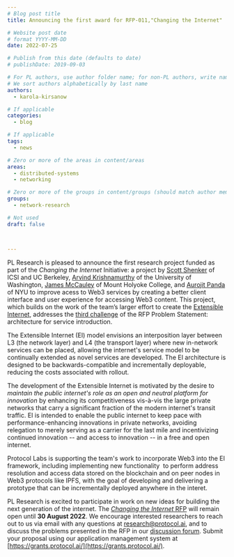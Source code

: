 ```yaml
---
# Blog post title
title: Announcing the first award for RFP-011,"Changing the Internet"

# Website post date
# format YYYY-MM-DD
date: 2022-07-25

# Publish from this date (defaults to date)
# publishDate: 2019-09-03

# For PL authors, use author folder name; for non-PL authors, write name as in paper within ""
# We sort authors alphabetically by last name
authors:
  - karola-kirsanow

# If applicable
categories:
  - blog

# If applicable
tags:
  - news

# Zero or more of the areas in content/areas
areas:
  - distributed-systems
  - networking

# Zero or more of the groups in content/groups (should match author membership)
groups:
  - network-research

# Not used
draft: false



---
```


PL Research is  pleased to announce the first research project funded as part of the *Changing the Internet* Initiative: a project by [Scott Shenker](https://www2.eecs.berkeley.edu/Faculty/Homepages/shenker.html) of ICSI and UC Berkeley, [Arvind Krishnamurthy](https://www.cs.washington.edu/people/faculty/arvind) of the University of Washington, [James McCauley](https://www.mtholyoke.edu/people/james-mccauley) of Mount Holyoke College, and  [Aurojit Panda](https://cs.nyu.edu/~apanda/) of NYU  to improve acess to Web3 services by creating a better client interface and user experience for accessing Web3 content.  This project, which builds on the work of the team’s larger effort to create the [Extensible Internet](https://www.icsi.berkeley.edu/icsi/groups/extensible-internet), addresses the [third challenge](https://github.com/protocol/research-grants/blob/master/RFPs/rfp-011-changing-the-internet.md#problem-statement) of the RFP Problem Statement: architecture for service introduction.

The Extensible Internet (EI) model envisions an interposition layer between L3 (the network layer) and L4 (the transport layer) where new in-network services can be placed, allowing the internet's service model to be continually extended as novel services are developed. The EI architecture is designed to be backwards-compatible and incrementally deployable, reducing the costs associated with rollout.

The  development of the Extensible Internet is motivated by the desire to *maintain  the public internet's role  as an open and neutral platform for innovation* by enhancing its competitiveness vis-à-vis the large private networks that carry a significant fraction of the modern internet's transit traffic. EI is intended to enable the public internet to keep pace with performance-enhancing innovations in private networks, avoiding relegation to merely serving as a carrier for the last mile and incentivizing continued innovation -- and access to innovation -- in a free and open internet.

Protocol Labs  is supporting the team's work to incorporate Web3 into the EI framework, including implementing new functionality  to perform address resolution and access data stored on the blockchain and on peer nodes in Web3 protocols like IPFS, with the goal of developing and delivering a prototype that can be incrementally deployed anywhere in the interet.  

PL Research is excited to participate in work on new ideas for building the next generation of the internet.  The [*Changing the Internet* RFP](https://github.com/protocol/research-grants/blob/master/RFPs/rfp-011-changing-the-internet.md#problem-statement) will remain open until **30 August 2022**. We encourage interested researchers to reach out to us via email with any questions at [research@protocol.ai](mailto:research@protocol.ai), and to discuss the problems presented in the RFP in our [discussion forum](https://github.com/protocol/research/discussions). Submit your proposal using our application management system at [https://grants.protocol.ai/](https://grants.protocol.ai/).
